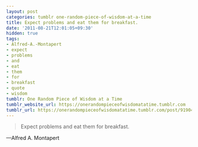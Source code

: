 ```yaml
---
layout: post
categories: tumblr one-random-piece-of-wisdom-at-a-time
title: Expect problems and eat them for breakfast.
date: '2011-08-21T12:01:05+09:30'
hidden: true
tags:
- Alfred-A.-Montapert
- expect
- problems
- and
- eat
- them
- for
- breakfast
- quote
- wisdom
tumblr: One Random Piece of Wisdom at a Time
tumblr_website_url: https://onerandompieceofwisdomatatime.tumblr.com
tumblr_url: https://onerandompieceofwisdomatatime.tumblr.com/post/9190495062/expect-problems-and-eat-them-for-breakfast
---
```

> Expect problems and eat them for breakfast.

—Alfred A. Montapert&nbsp;
